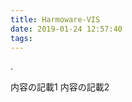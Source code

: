 ```yaml
---
title: Harmoware-VIS
date: 2019-01-24 12:57:40
tags:
---
```

.
<!-- more -->
内容の記載1
内容の記載2

